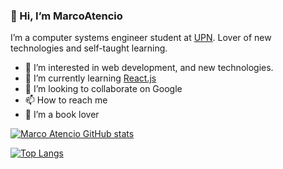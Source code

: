 
### 👋 Hi, I’m MarcoAtencio

I’m a computer systems engineer student at [UPN](https://www.upn.edu.pe/). 
Lover of new technologies and self-taught learning.

- 👀 I’m interested in web development, and new technologies.
- 🌱 I’m currently learning [React.js](https://reactjs.org/)
- 💞️ I’m looking to collaborate on Google
- 📫 How to reach me []()
- :book: I’m a book lover

[![Marco Atencio GitHub stats](https://github-readme-stats.vercel.app/api?username=MarcoAtencio&show_icons=true&theme=tokyonight)](https://github.com/anuraghazra/github-readme-stats)



[![Top Langs](https://github-readme-stats.vercel.app/api/top-langs/?username=MarcoAtencio&layout=compact)](https://github.com/anuraghazra/github-readme-stats)

<!---
MarlonX-HS/MarlonX-HS is a ✨ special ✨ repository because its `README.md` (this file) appears on your GitHub profile.
You can click the Preview link to take a look at your changes.
--->
